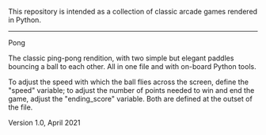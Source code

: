 This repository is intended as a collection of classic arcade games rendered in Python. 

-------------------------------------------------
Pong

The classic ping-pong rendition, with two simple but elegant paddles bouncing a ball to each other. All in one file and with on-board Python tools.

To adjust the speed with which the ball flies across the screen, define the "speed" variable; to adjust the number of points needed to win and end the game, adjust the "ending_score" variable. Both are defined at the outset of the file.

Version 1.0, April 2021
